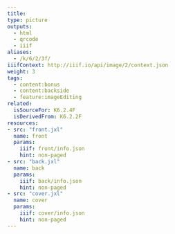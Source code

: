 ```yaml
---
title:
type: picture
outputs:
  - html
  - qrcode
  - iiif
aliases:
  - /k/6/2/3f/
iiifContext: http://iiif.io/api/image/2/context.json
weight: 3
tags:
  - content:bonus
  - content:backside
  - feature:imageEditing
related:
  isSourceFor: K6.2.4F
  isDerivedFrom: K6.2.2F
resources:
- src: "front.jxl"
  name: front
  params:
    iiif: front/info.json
    hint: non-paged
- src: "back.jxl"
  name: back
  params:
    iiif: back/info.json
    hint: non-paged
- src: "cover.jxl"
  name: cover
  params:
    iiif: cover/info.json
    hint: non-paged
---
```

